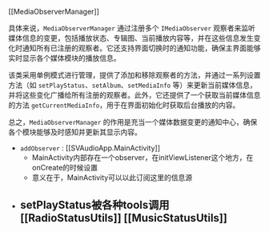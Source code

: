 [[MediaObserverManager]]

具体来说，`MediaObserverManager` 通过注册多个 `IMediaObserver` 观察者来监听媒体信息的变更，包括播放状态、专辑图、当前播放内容等，并在这些信息发生变化时通知所有已注册的观察者。它还支持界面切换时的通知功能，确保主界面能够实时显示各个媒体模块的播放信息。

该类采用单例模式进行管理，提供了添加和移除观察者的方法，并通过一系列设置方法（如 `setPlayStatus`、`setAlbum`、`setMediaInfo` 等）来更新当前媒体信息，并将这些变化广播给所有注册的观察者。此外，它还提供了一个获取当前媒体信息的方法 `getCurrentMediaInfo`，用于在界面初始化时获取后台播放的内容。

总之，`MediaObserverManager` 的作用是充当一个媒体数据变更的通知中心，确保各个模块能够及时感知并更新其显示内容。

- `addObserver`  : [[SVAudioApp.MainActivity]] 
  - MainActivity内部存在一个observer，在initViewListener这个地方，在onCreate的时候设置
  - 意义在于，MainActivity可以以此订阅这里的信息源
- setPlayStatus被各种tools调用 [[RadioStatusUtils]]  [[MusicStatusUtils]]
	- 